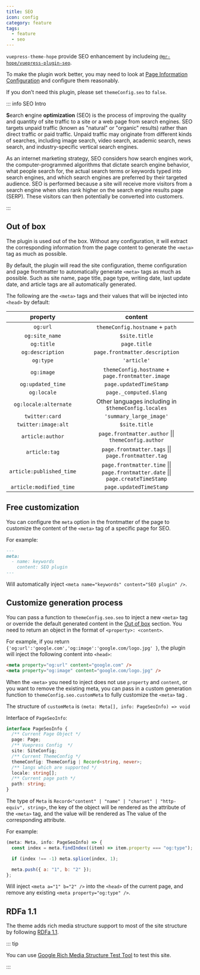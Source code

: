 ```yaml
---
title: SEO
icon: config
category: feature
tags:
  - feature
  - seo
---
```


`vuepress-theme-hope` provide SEO enhancement by includeing [`@mr-hope/vuepress-plugin-seo`](https://vuepress-theme-hope.github.io/seo/).

To make the plugin work better, you may need to look at [Page Information Configuration](../../config/page.md#page-information-configuration) and configure them reasonably.

If you don’t need this plugin, please set `themeConfig.seo` to `false`.

::: info SEO Intro

**S**earch **e**ngine **optimization** (SEO) is the process of improving the quality and quantity of site traffic to a site or a web page from search engines. SEO targets unpaid traffic (known as "natural" or "organic" results) rather than direct traffic or paid traffic. Unpaid traffic may originate from different kinds of searches, including image search, video search, academic search, news search, and industry-specific vertical search engines.

As an internet marketing strategy, SEO considers how search engines work, the computer-programmed algorithms that dictate search engine behavior, what people search for, the actual search terms or keywords typed into search engines, and which search engines are preferred by their targeted audience. SEO is performed because a site will receive more visitors from a search engine when sites rank higher on the search engine results page (SERP). These visitors can then potentially be converted into customers.

:::

## Out of box

The plugin is used out of the box. Without any configuration, it will extract the corresponding information from the page content to generate the `<meta>` tag as much as possible.

By default, the plugin will read the site configuration, theme configuration and page frontmatter to automatically generate `<meta>` tags as much as possible. Such as site name, page title, page type, writing date, last update date, and article tags are all automatically generated.

The following are the `<meta>` tags and their values that will be injected into `<head>` by default:

|         property         |                                     content                                      |
| :----------------------: | :------------------------------------------------------------------------------: |
|         `og:url`         |                         `themeConfig.hostname` + `path`                          |
|      `og:site_name`      |                                  `$site.title`                                   |
|        `og:title`        |                                   `page.title`                                   |
|     `og:description`     |                          `page.frontmatter.description`                          |
|        `og:type`         |                                   `'article'`                                    |
|        `og:image`        |                `themeConfig.hostname` + `page.frontmatter.image`                 |
|    `og:updated_time`     |                             `page.updatedTimeStamp`                              |
|       `og:locale`        |                              `page._computed.$lang`                              |
|  `og:locale:alternate`   |               Other languages including in `$themeConfig.locales`                |
|      `twitter:card`      |                             `'summary_large_image'`                              |
|   `twitter:image:alt`    |                                  `$site.title`                                   |
|     `article:author`     |               `page.frontmatter.author` \|\| `themeConfig.author`                |
|      `article:tag`       |               `page.frontmatter.tags` \|\| `page.frontmatter.tag`                |
| `article:published_time` | `page.frontmatter.time` \|\| `page.frontmatter.date` \|\| `page.createTimeStamp` |
| `article:modified_time`  |                             `page.updatedTimeStamp`                              |

## Free customization

You can configure the `meta` option in the frontmatter of the page to customize the content of the `<meta>` tag of a specific page for SEO.

For example:

```md
---
meta:
  - name: keywords
    content: SEO plugin
---
```

Will automatically inject `<meta name="keywords" content="SEO plugin" />`.

## Customize generation process

You can pass a function to `themeConfig.seo.seo` to inject a new `<meta>` tag or override the default generated content in the [Out of box](#out-of-box) section. You need to return an object in the format of `<property>: <content>`.

For example, if you return `{'og:url':'google.com','og:image':'google.com/logo.jpg' }`, the plugin will inject the following content into `<head>`:

```html
<meta property="og:url" content="google.com" />
<meta property="og:image" content="google.com/logo.jpg" />
```

When the `<meta>` you need to inject does not use `property` and `content`, or you want to remove the existing meta, you can pass in a custom generation function to `themeConfig.seo.customMeta` to fully customize the `<meta>` tag .

The structure of `customMeta` is `(meta: Meta[], info: PageSeoInfo) => void`

Interface of `PageSeoInfo`:

```ts
interface PageSeoInfo {
  /** Current Page Object */
  page: Page;
  /** Vuepress Config  */
  site: SiteConfig;
  /** Current ThemeConfig */
  themeConfig: ThemeConfig | Record<string, never>;
  /** langs which are supported */
  locale: string[];
  /** Current page path */
  path: string;
}
```

The type of `Meta` is `Record<"content" | "name" | "charset" | "http-equiv", string>`, the key of the object will be rendered as the attribute of the `<meta>` tag, and the value will be rendered as The value of the corresponding attribute.

For example:

```js
(meta: Meta, info: PageSeoInfo) => {
  const index = meta.findIndex((item) => item.property === "og:type");

  if (index !== -1) meta.splice(index, 1);

  meta.push({ a: "1", b: "2" });
};
```

Will inject `<meta a="1" b="2" />` into the `<head>` of the current page, and remove any existing `<meta property="og:type" />`.

## RDFa 1.1

The theme adds rich media structure support to most of the site structure by following [RDFa 1.1](https://www.w3.org/TR/rdfa-primer/).

::: tip

You can use [Google Rich Media Structure Test Tool](https://search.google.com/test/rich-results?url=https%3A%2F%2Fvuepress-theme-hope.github.io%2Fguide%2Ffeature%2Fseo%2F&user_agent=1) to test this site.

:::
